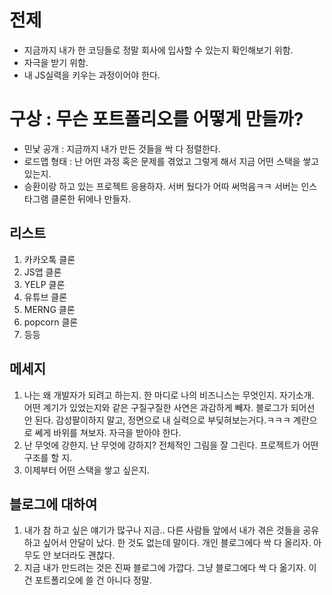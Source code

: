 # 전제
- 지금까지 내가 한 코딩들로 정말 회사에 입사할 수 있는지 확인해보기 위함.
- 자극을 받기 위함.
- 내 JS실력을 키우는 과정이어야 한다. 

# 구상 : 무슨 포트폴리오를 어떻게 만들까?
- 민낯 공개 : 지금까지 내가 만든 것들을 싹 다 정렬한다.
- 로드맵 형태 : 난 어떤 과정 혹은 문제를 겪었고 그렇게 해서 지금 어떤 스택을 쌓고 있는지.
- 승환이랑 하고 있는 프로젝트 응용하자. 서버 뒀다가 어따 써먹음ㅋㅋ 서버는 인스타그램 클론한 뒤에나 만들자.

## 리스트
1. 카카오톡 클론
2. JS앱 클론
3. YELP 클론
4. 유튜브 클론
5. MERNG 클론
6. popcorn 클론
7. 등등

## 메세지
1. 나는 왜 개발자가 되려고 하는지. 한 마디로 나의 비즈니스는 무엇인지. 자기소개. 어떤 계기가 있었는지와 같은 구질구질한 사연은 과감하게 빼자. 블로그가 되어선 안 된다. 감성팔이하지 말고, 정면으로 내 실력으로 부딪혀보는거다.ㅋㅋㅋ 계란으로 쎄게 바위를 쳐보자. 자극을 받아야 한다. 
2. 난 무엇에 강한지. 난 무엇에 강하지? 전체적인 그림을 잘 그린다. 프로젝트가 어떤 구조를 할 지.
3. 이제부터 어떤 스택을 쌓고 싶은지.

## 블로그에 대하여
1. 내가 참 하고 싶은 얘기가 많구나 지금.. 다른 사람들 앞에서 내가 겪은 것들을 공유하고 싶어서 안달이 났다. 한 것도 없는데 말이다. 개인 블로그에다 싹 다 올리자. 아무도 안 보더라도 괜찮다.
2. 지금 내가 만드려는 것은 진짜 블로그에 가깝다. 그냥 블로그에다 싹 다 옮기자. 이건 포트폴리오에 쓸 건 아니다 정말.